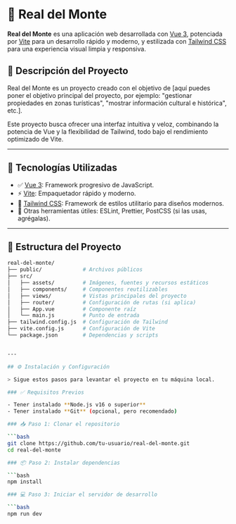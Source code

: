 # 🌄 Real del Monte

**Real del Monte** es una aplicación web desarrollada con [Vue 3](https://vuejs.org/), potenciada por [Vite](https://vitejs.dev/) para un desarrollo rápido y moderno, y estilizada con [Tailwind CSS](https://tailwindcss.com/) para una experiencia visual limpia y responsiva.

## 📌 Descripción del Proyecto

Real del Monte es un proyecto creado con el objetivo de [aquí puedes poner el objetivo principal del proyecto, por ejemplo: "gestionar propiedades en zonas turísticas", "mostrar información cultural e histórica", etc.].

Este proyecto busca ofrecer una interfaz intuitiva y veloz, combinando la potencia de Vue y la flexibilidad de Tailwind, todo bajo el rendimiento optimizado de Vite.

---

## 🚀 Tecnologías Utilizadas

- ✅ [Vue 3](https://vuejs.org/): Framework progresivo de JavaScript.
- ⚡ [Vite](https://vitejs.dev/): Empaquetador rápido y moderno.
- 🎨 [Tailwind CSS](https://tailwindcss.com/): Framework de estilos utilitario para diseños modernos.
- 🧱 Otras herramientas útiles: ESLint, Prettier, PostCSS (si las usas, agrégalas).

---

## 📁 Estructura del Proyecto

```bash
real-del-monte/
├── public/             # Archivos públicos
├── src/
│   ├── assets/         # Imágenes, fuentes y recursos estáticos
│   ├── components/     # Componentes reutilizables
│   ├── views/          # Vistas principales del proyecto
│   ├── router/         # Configuración de rutas (si aplica)
│   ├── App.vue         # Componente raíz
│   └── main.js         # Punto de entrada
├── tailwind.config.js  # Configuración de Tailwind
├── vite.config.js      # Configuración de Vite
└── package.json        # Dependencias y scripts


---

## ⚙️ Instalación y Configuración

> Sigue estos pasos para levantar el proyecto en tu máquina local.

### ✅ Requisitos Previos

- Tener instalado **Node.js v16 o superior**
- Tener instalado **Git** (opcional, pero recomendado)

### 📥 Paso 1: Clonar el repositorio

```bash
git clone https://github.com/tu-usuario/real-del-monte.git
cd real-del-monte

### 📦 Paso 2: Instalar dependencias

```bash
npm install

### 💻 Paso 3: Iniciar el servidor de desarrollo

```bash
npm run dev
